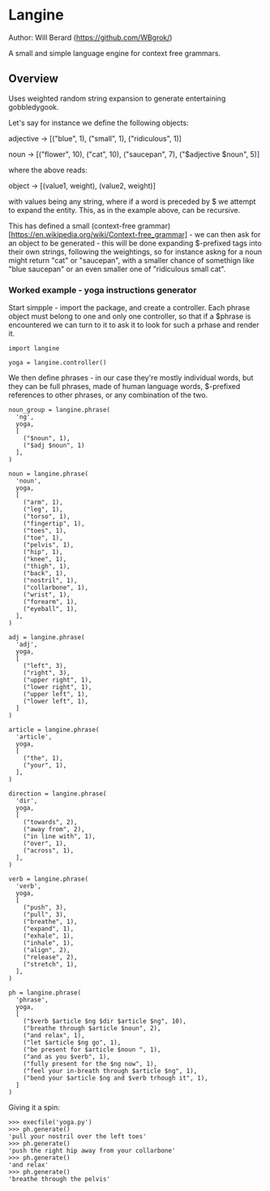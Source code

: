 # Langine
Author: Will Berard (https://github.com/WBgrok/)

A small and simple language engine for context free grammars.

## Overview

Uses weighted random string expansion to generate entertaining gobbledygook.

Let's say for instance we define the following objects:

adjective -> [("blue", 1), ("small", 1), ("ridiculous", 1)]

noun -> [("flower", 10), ("cat", 10), ("saucepan", 7), ("$adjective $noun", 5)]

where the above reads:

object -> [(value1, weight), (value2, weight)]

with values being any string, where if a word is preceded by $ we attempt to expand the entity. This, as in the example above, can be recursive.

This has defined a small (context-free grammar)[https://en.wikipedia.org/wiki/Context-free_grammar] - we can then ask for an object to be generated - this will be done expanding $-prefixed tags into their own strings, following the weightings, so for instance askng for a noun might return "cat" or "saucepan", with a smaller chance of somethign like "blue saucepan" or an even smaller one of "ridiculous small cat".


### Worked example - yoga instructions generator

Start simpple - import the package, and create a controller. Each phrase object must belong to one and only one controller, so that if a $phrase is encountered we can turn to it to ask it to look for such a prhase and render it.

```lang=py
import langine

yoga = langine.controller()

```

We then define phrases - in our case they're mostly individual words, but they can be full phrases, made of human language words, $-prefixed references to other phrases, or any combination of the two.

```lang=py
noun_group = langine.phrase(
  'ng',
  yoga,
  [
    ("$noun", 1),
    ("$adj $noun", 1)
  ],
)

noun = langine.phrase(
  'noun',
  yoga,
  [
    ("arm", 1),
    ("leg", 1),
    ("torso", 1),
    ("fingertip", 1),
    ("toes", 1),
    ("toe", 1),
    ("pelvis", 1),
    ("hip", 1),
    ("knee", 1),
    ("thigh", 1),
    ("back", 1),
    ("nostril", 1),
    ("collarbone", 1),
    ("wrist", 1),
    ("forearm", 1),
    ("eyeball", 1),
  ],
)

adj = langine.phrase(
  'adj',
  yoga,
  [
    ("left", 3),
    ("right", 3),
    ("upper right", 1),
    ("lower right", 1),
    ("upper left", 1),
    ("lower left", 1),
  ]
)

article = langine.phrase(
  'article',
  yoga,
  [
    ("the", 1),
    ("your", 1),
  ],
)

direction = langine.phrase(
  'dir',
  yoga,
  [
    ("towards", 2),
    ("away from", 2),
    ("in line with", 1),
    ("over", 1),
    ("across", 1),
  ],
)

verb = langine.phrase(
  'verb',
  yoga,
  [
    ("push", 3),
    ("pull", 3),
    ("breathe", 1),
    ("expand", 1),
    ("exhale", 1),
    ("inhale", 1),
    ("align", 2),
    ("release", 2),
    ("stretch", 1),
  ],
)

ph = langine.phrase(
  'phrase',
  yoga,
  [
    ("$verb $article $ng $dir $article $ng", 10),
    ("breathe through $article $noun", 2),
    ("and relax", 1),
    ("let $article $ng go", 1),
    ("be present for $article $noun ", 1),
    ("and as you $verb", 1),
    ("fully present for the $ng now", 1),
    ("feel your in-breath through $article $ng", 1),
    ("bend your $article $ng and $verb trhough it", 1),
  ]
)
```

Giving it a spin:

```
>>> execfile('yoga.py')
>>> ph.generate()
'pull your nostril over the left toes'
>>> ph.generate()
'push the right hip away from your collarbone'
>>> ph.generate()
'and relax'
>>> ph.generate()
'breathe through the pelvis'
```
